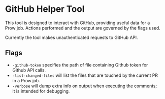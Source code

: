 # GitHub Helper Tool

This tool is designed to interact with GitHub, providing useful data for a Prow job. Actions performed and the output are governed by the flags used.

Currently the tool makes unauthenticated requests to GitHub API.

## Flags

* `-github-token` specifies the path of file containing Github token for Github API calls.
* `-list-changed-files` will list the files that are touched by the current PR in a Prow job.
* `-verbose` will dump extra info on output when executing the comments; it is intended for debugging.

